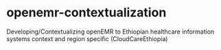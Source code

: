 # openemr-contextualization
Developing/Contextualizing openEMR to Ethiopian healthcare information systems context and region specific (CloudCareEthiopia)
